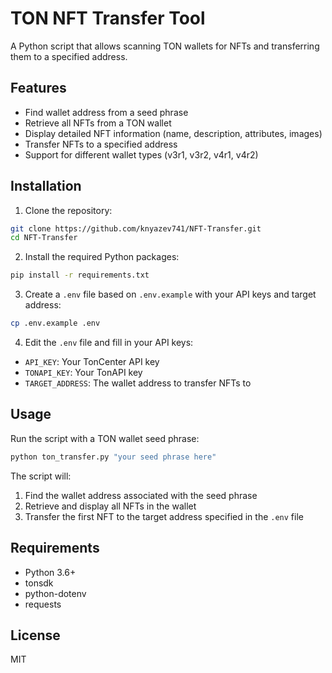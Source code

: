 # TON NFT Transfer Tool

A Python script that allows scanning TON wallets for NFTs and transferring them to a specified address.

## Features

- Find wallet address from a seed phrase
- Retrieve all NFTs from a TON wallet
- Display detailed NFT information (name, description, attributes, images)
- Transfer NFTs to a specified address
- Support for different wallet types (v3r1, v3r2, v4r1, v4r2)

## Installation

1. Clone the repository:
```bash
git clone https://github.com/knyazev741/NFT-Transfer.git
cd NFT-Transfer
```

2. Install the required Python packages:
```bash
pip install -r requirements.txt
```

3. Create a `.env` file based on `.env.example` with your API keys and target address:
```bash
cp .env.example .env
```

4. Edit the `.env` file and fill in your API keys:
- `API_KEY`: Your TonCenter API key
- `TONAPI_KEY`: Your TonAPI key
- `TARGET_ADDRESS`: The wallet address to transfer NFTs to

## Usage

Run the script with a TON wallet seed phrase:

```bash
python ton_transfer.py "your seed phrase here"
```

The script will:
1. Find the wallet address associated with the seed phrase
2. Retrieve and display all NFTs in the wallet
3. Transfer the first NFT to the target address specified in the `.env` file

## Requirements

- Python 3.6+
- tonsdk
- python-dotenv
- requests

## License

MIT 